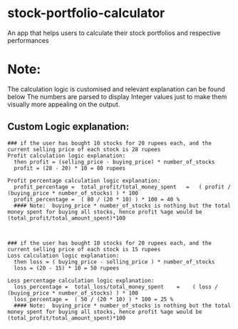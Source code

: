 # stock-portfolio-calculator
An app that helps users to calculate their stock portfolios and respective performances


# Note: 
The calculation logic is customised and relevant explanation can be found below 
The numbers are parsed to display Integer values just to make them visually more appealing on the output.


## Custom Logic explanation: 
    
    ### if the user has bought 10 stocks for 20 rupees each, and the current selling price of each stock is 28 rupees
    Profit calculation logic explanation:
      then profit = (selling_price - buying_price) * number_of_stocks
      profit = (28 - 20) * 10 = 80 rupees
  
    Profit percentage calculation logic explanation:
      profit_percentage =  total_profit/total_money_spent   =   ( profit / (buying_price * number_of_stocks) ) * 100
      profit_percentage =  ( 80 / (20 * 10) ) * 100 = 40 %
      #### Note:  buying_price * number_of_stocks is nothing but the total money spent for buying all stocks, hence profit %age would be (total_profit/total_amount_spent)*100
  
  
    
    ### if the user has bought 10 stocks for 20 rupees each, and the current selling price of each stock is 15 rupees
    Loss calculation logic explanation:
      then loss = ( buying_price - selling_price ) * number_of_stocks
      loss = (20 - 15) * 10 = 50 rupees
  
    Loss percentage calculation logic explanation:
      loss_percentage =  total_loss/total_money_spent    =    ( loss / (buying_price * number_of_stocks) ) * 100
      loss_percentage =  ( 50 / (20 * 10) ) * 100 = 25 %
      #### Note:  buying_price * number_of_stocks is nothing but the total money spent for buying all stocks, hence profit %age would be (total_profit/total_amount_spent)*100
  


